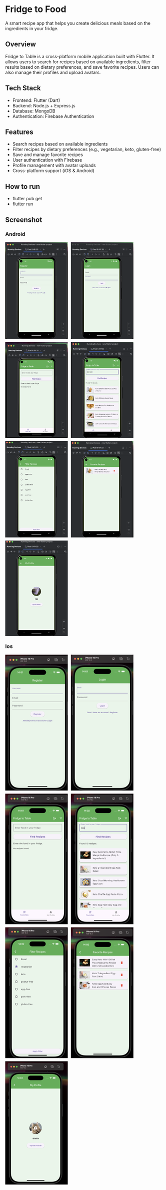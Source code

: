 # Fridge to Food
A smart recipe app that helps you create delicious meals based on the ingredients in your fridge.

## Overview
Fridge to Table is a cross-platform mobile application built with Flutter. 
It allows users to search for recipes based on available ingredients, filter results based on dietary preferences, and save favorite recipes. 
Users can also manage their profiles and upload avatars.

## Tech Stack
 - Frontend: Flutter (Dart)
 - Backend: Node.js + Express.js
 - Database: MongoDB
 - Authentication: Firebase Authentication

## Features

 - Search recipes based on available ingredients
 - Filter recipes by dietary preferences (e.g., vegetarian, keto, gluten-free)
 - Save and manage favorite recipes
 - User authentication with Firebase
 - Profile management with avatar uploads
 - Cross-platform support (iOS & Android)

## How to run 
 - flutter pub get
 - flutter run

## Screenshot 

### Android
<div style="display: flex; flex-wrap: wrap; gap: 10px;">
  <img src="images/And1.png" alt="Description" width="200">
  <img src="images/And2.png" alt="Description" width="200">
  <img src="images/And3.png" alt="Description" width="200">
  <img src="images/And4.png" alt="Description" width="200">
  <img src="images/And5.png" alt="Description" width="200">
  <img src="images/And6.png" alt="Description" width="200">
  <img src="images/And7.png" alt="Description" width="200">
</div>

### Ios
<div style="display: flex; flex-wrap: wrap; gap: 10px;">
  <img src="images/ios1.png" alt="Description" width="200">
  <img src="images/ios2.png" alt="Description" width="200">
  <img src="images/ios3.png" alt="Description" width="200">
  <img src="images/ios4.png" alt="Description" width="200">
  <img src="images/ios5.png" alt="Description" width="200">
  <img src="images/ios6.png" alt="Description" width="200">
  <img src="images/ios7.png" alt="Description" width="200">
</div>
